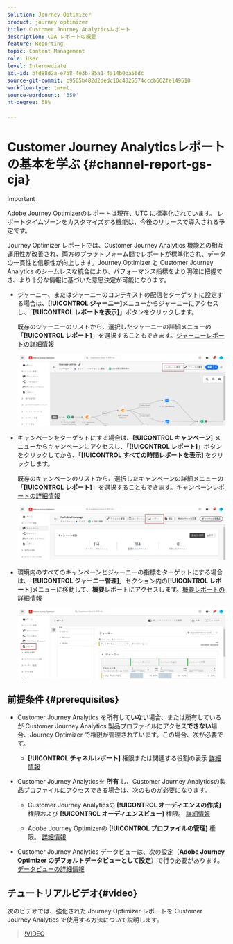 ```yaml
---
solution: Journey Optimizer
product: journey optimizer
title: Customer Journey Analyticsレポート
description: CJA レポートの概要
feature: Reporting
topic: Content Management
role: User
level: Intermediate
exl-id: bfd88d2a-e7b8-4e3b-85a1-4a14b0ba56dc
source-git-commit: c9505b482d2dedc10c4025574cccb662fe149510
workflow-type: tm+mt
source-wordcount: '359'
ht-degree: 68%

---
```


# Customer Journey Analyticsレポートの基本を学ぶ {#channel-report-gs-cja}

>[!IMPORTANT]
>
>Adobe Journey Optimizerのレポートは現在、UTC に標準化されています。 レポートタイムゾーンをカスタマイズする機能は、今後のリリースで導入される予定です。

Journey Optimizer レポートでは、Customer Journey Analytics 機能との相互運用性が改善され、両方のプラットフォーム間でレポートが標準化され、データの一貫性と信頼性が向上します。Journey Optimizer と Customer Journey Analytics のシームレスな統合により、パフォーマンス指標をより明確に把握でき、より十分な情報に基づいた意思決定が可能になります。

* ジャーニー、またはジャーニーのコンテキストの配信をターゲットに設定する場合は、**[!UICONTROL ジャーニー]**&#x200B;メニューからジャーニーにアクセスし、「**[!UICONTROL レポートを表示]**」ボタンをクリックします。

  既存のジャーニーのリストから、選択したジャーニーの詳細メニューの「**[!UICONTROL レポート]**」を選択することもできます。[ジャーニーレポートの詳細情報](journey-global-report-cja.md)

  ![](assets/gs-cja-report-3.png)

* キャンペーンをターゲットにする場合は、**[!UICONTROL キャンペーン]** メニューからキャンペーンにアクセスし、「**[!UICONTROL レポート]**」ボタンをクリックしてから、「**[!UICONTROL すべての時間レポートを表示]** をクリックします。

  既存のキャンペーンのリストから、選択したキャンペーンの詳細メニューの「**[!UICONTROL レポート]**」を選択することもできます。[キャンペーンレポートの詳細情報](campaign-global-report-cja.md)

  ![](assets/gs-cja-report-2.png)

* 環境内のすべてのキャンペーンとジャーニーの指標をターゲットにする場合は、「**[!UICONTROL ジャーニー管理]**」セクション内の&#x200B;**[!UICONTROL レポート]**&#x200B;メニューに移動して、**概要**&#x200B;レポートにアクセスします。[概要レポートの詳細情報](channel-report-cja.md)

  ![](assets/gs-cja-report-1.png)

## 前提条件 {#prerequisites}

* Customer Journey Analytics を所有して&#x200B;**いない**&#x200B;場合、または所有しているが Customer Journey Analytics 製品プロファイルにアクセス&#x200B;**できない**&#x200B;場合、Journey Optimizer で権限が管理されています。この場合、次が必要です。

   * **[!UICONTROL チャネルレポート]** 権限または関連する役割の表示 [詳細情報](../administration/permissions.md)

* Customer Journey Analyticsを **所有** し、Customer Journey Analyticsの製品プロファイルにアクセスできる場合は、次のものが必要になります。

   * Customer Journey Analyticsの **[!UICONTROL オーディエンスの作成]** 権限および **[!UICONTROL オーディエンスビュー]** 権限。 [詳細情報](https://experienceleague.adobe.com/ja/docs/analytics-platform/using/technotes/access-control)

   * Adobe Journey Optimizerの **[!UICONTROL プロファイルの管理]** 権限。 [詳細情報](../administration/permissions.md)

* Customer Journey Analytics データビューは、次の設定（**Adobe Journey Optimizer のデフォルトデータビューとして設定**）で行う必要があります。[データビューの詳細情報](https://experienceleague.adobe.com/ja/docs/analytics-platform/using/cja-dataviews/create-dataview)

## チュートリアルビデオ{#video}

次のビデオでは、強化された Journey Optimizer レポートを Customer Journey Analytics で使用する方法について説明します。

>[!VIDEO](https://video.tv.adobe.com/v/3430413)